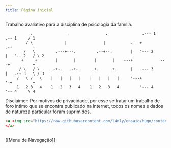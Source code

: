 ```yaml
---
title: Página inicial
---
```


Trabalho avaliativo para a disciplina de psicologia da família.

```goat
           .               .                .               .--- 1          .-- 1     / 1
         / \              |                |           .---+            .-+         +
        /   \         .---+---.         .--+--.        |   '--- 2      |   '-- 2   / \ 2
       +     +        |       |        |       |    ---+            ---+          +
      / \   / \     .-+-.   .-+-.     .+.     .+.      |   .--- 3      |   .-- 3   \ / 3
     /   \ /   \    |   |   |   |    |   |   |   |     '---+            '-+         +
     1   2 3   4    1   2   3   4    1   2   3   4         '--- 4          '-- 4     \ 4

```

Disclaimer: 
Por motivos de privacidade, por esse se tratar um trabalho de foro íntimo que se encontra publicado na internet, todos os nomes e dados de natureza particular foram suprimidos.
```html
<a <img src="https://raw.githubusercontent.com/l4nly/ensaio/hugo/content/geno.png"
</a>
```

## 
[[Menu de Navegação]]